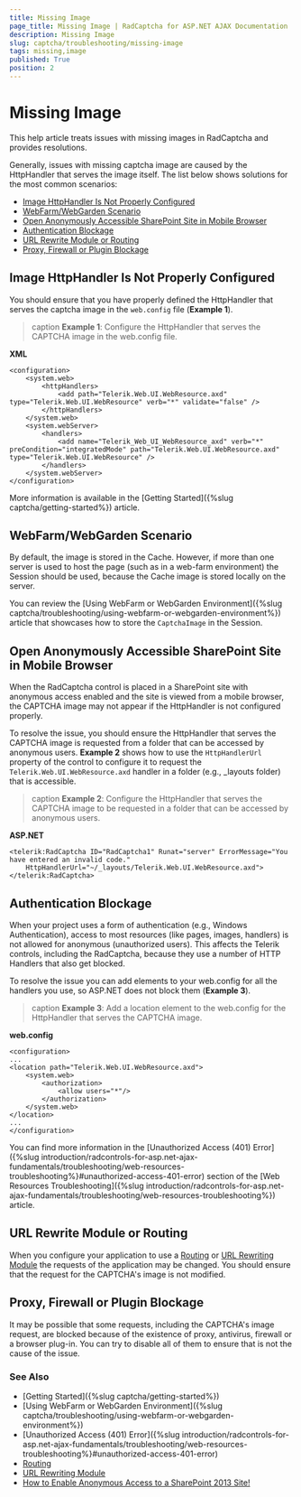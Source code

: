 ```yaml
---
title: Missing Image
page_title: Missing Image | RadCaptcha for ASP.NET AJAX Documentation
description: Missing Image
slug: captcha/troubleshooting/missing-image
tags: missing,image
published: True
position: 2
---
```


# Missing Image

This help article treats issues with missing images in RadCaptcha and provides resolutions.

Generally, issues with missing captcha image are caused by the HttpHandler that serves the image itself. The list below shows solutions for the most common scenarios:

* [Image HttpHandler Is Not Properly Configured](#image-httphandler-is-not-properly-configured)
* [WebFarm/WebGarden Scenario](#webfarmwebgarden-scenario)
* [Open Anonymously Accessible SharePoint Site in Mobile Browser](#open-anonymously-accessible-sharepoint-site-in-mobile-browser)
* [Authentication Blockage](#authentication-blockage)
* [URL Rewrite Module or Routing](#url-rewrite-module-or-routing)
* [Proxy, Firewall or Plugin Blockage](#proxy-firewall-or-plugin-blockage)

## Image HttpHandler Is Not Properly Configured 

You should ensure that you have properly defined the HttpHandler that serves the captcha image in the `web.config` file (**Example 1**).

>caption **Example 1**: Configure the HttpHandler that serves the CAPTCHA image in the web.config file.

**XML**

	<configuration>
		<system.web>
			<httpHandlers>
				<add path="Telerik.Web.UI.WebResource.axd" type="Telerik.Web.UI.WebResource" verb="*" validate="false" /> 
			</httpHandlers>
		</system.web>
		<system.webServer>
			<handlers>
				<add name="Telerik_Web_UI_WebResource_axd" verb="*" preCondition="integratedMode" path="Telerik.Web.UI.WebResource.axd" type="Telerik.Web.UI.WebResource" /> 
			</handlers>
		</system.webServer>
	</configuration>

More information is available in the [Getting Started]({%slug captcha/getting-started%}) article.

## WebFarm/WebGarden Scenario

By default, the image is stored in the Cache. However, if more than one server is used to host the page (such as in a web-farm environment) the Session should be used, because the Cache image is stored locally on the server.

You can review the [Using WebFarm or WebGarden Environment]({%slug captcha/troubleshooting/using-webfarm-or-webgarden-environment%}) article that showcases how to store the `CaptchaImage` in the Session.

## Open Anonymously Accessible SharePoint Site in Mobile Browser

When the RadCaptcha control is placed in a SharePoint site with anonymous access enabled and the site is viewed from a mobile browser, the CAPTCHA image may not appear if the HttpHandler is not configured properly.

To resolve the issue, you should ensure the HttpHandler that serves the CAPTCHA image is requested from a folder that can be accessed by anonymous users. **Example 2** shows how to use the `HttpHandlerUrl` property of the control to  configure it to request the `Telerik.Web.UI.WebResource.axd` handler in a folder (e.g., _layouts folder) that is accessible.

>caption **Example 2**: Configure the HttpHandler that serves the CAPTCHA image to be requested in a folder that can be accessed by anonymous users.

**ASP.NET**

	<telerik:RadCaptcha ID="RadCaptcha1" Runat="server" ErrorMessage="You have entered an invalid code." 
		HttpHandlerUrl="~/_layouts/Telerik.Web.UI.WebResource.axd">
	</telerik:RadCaptcha>

## Authentication Blockage

When your project uses a form of authentication (e.g., Windows Authentication), access to most resources (like pages, images, handlers) is not allowed for anonymous (unauthorized users). This affects the Telerik controls, including the RadCaptcha, because they use a number of HTTP Handlers that also get blocked.

To resolve the issue you can add <location> elements to your web.config for all the handlers you use, so ASP.NET does not block them (**Example 3**).

>caption **Example 3**: Add a location element to the web.config for the HttpHandler that serves the CAPTCHA image.

**web.config**

	<configuration>
	...
	<location path="Telerik.Web.UI.WebResource.axd">
		<system.web>
			<authorization>
				<allow users="*"/>
			</authorization>
		</system.web>
	</location>
	...
	</configuration> 

You can find more information in the [Unauthorized Access (401) Error]({%slug introduction/radcontrols-for-asp.net-ajax-fundamentals/troubleshooting/web-resources-troubleshooting%}#unauthorized-access-401-error) section of the [Web Resources Troubleshooting]({%slug introduction/radcontrols-for-asp.net-ajax-fundamentals/troubleshooting/web-resources-troubleshooting%}) article.

## URL Rewrite Module or Routing

When you configure your application to use a [Routing](https://msdn.microsoft.com/en-us/library/cc668201.aspx) or [URL Rewriting Module](https://msdn.microsoft.com/en-us/library/ms972974.aspx) the requests of the application may be changed. You should ensure that the request for the CAPTCHA's image is not modified.

## Proxy, Firewall or Plugin Blockage

It may be possible that some requests, including the CAPTCHA's image request, are blocked because of the existence of proxy, antivirus, firewall or a browser plug-in. You can try to disable all of them to ensure that is not the cause of the issue.

### See Also

* [Getting Started]({%slug captcha/getting-started%})
* [Using WebFarm or WebGarden Environment]({%slug captcha/troubleshooting/using-webfarm-or-webgarden-environment%}) 
* [Unauthorized Access (401) Error]({%slug introduction/radcontrols-for-asp.net-ajax-fundamentals/troubleshooting/web-resources-troubleshooting%}#unauthorized-access-401-error)
* [Routing](https://msdn.microsoft.com/en-us/library/cc668201.aspx)
* [URL Rewriting Module](https://msdn.microsoft.com/en-us/library/ms972974.aspx)  
* [How to Enable Anonymous Access to a SharePoint 2013 Site!](http://blog.cloudshare.com/blog/2012/10/15/how-to-enable-anonymous-access-to-a-sharepoint-2013-site)
